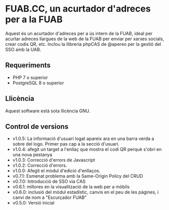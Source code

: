 # FUAB.CC, un acurtador d'adreces per a la FUAB
Aquest és un acurtador d'adreces per a ús intern de la FUAB, ideal per acurtar adreces llargues de la web de la FUAB per enviar per xarxes socials, crear codis QR, etc. Inclou la llibreria phpCAS de @apereo per la gestió del SSO amb la UAB.

## Requeriments
- PHP 7 o superior
- PostgreSQL 8 o superior

## Llicència
Aquest software està sota llicència GNU.

## Control de versions
* v1.0.5: La informació d'usuari logat apareix ara en una barra verda a sobre del logo. Primer pas cap a la secció d'usuari.
* v1.0.4: afegit un target a l'enllaç que mostra el codi QR perquè s'obri en una nova pestanya
* v1.0.3: Correcció d'errors de Javascript
* v1.0.2: Correcció d'errors.
* v1.0.0: Afegit el mòdul d'edició d'enllaços.
* v0.7.1: Esmenat problema amb la Same-Origin Policy del CRUD 
* v0.7.0: Introducció de SSO via CAS
* v0.6.1: millores en la visualització de la web per a mòbils
* v0.6.0: inclusió del mòdul estadístic, canvis en el peu de les pàgines, i canvi de nom a "Escurçador FUAB"
* v0.5.0: Versió inicial